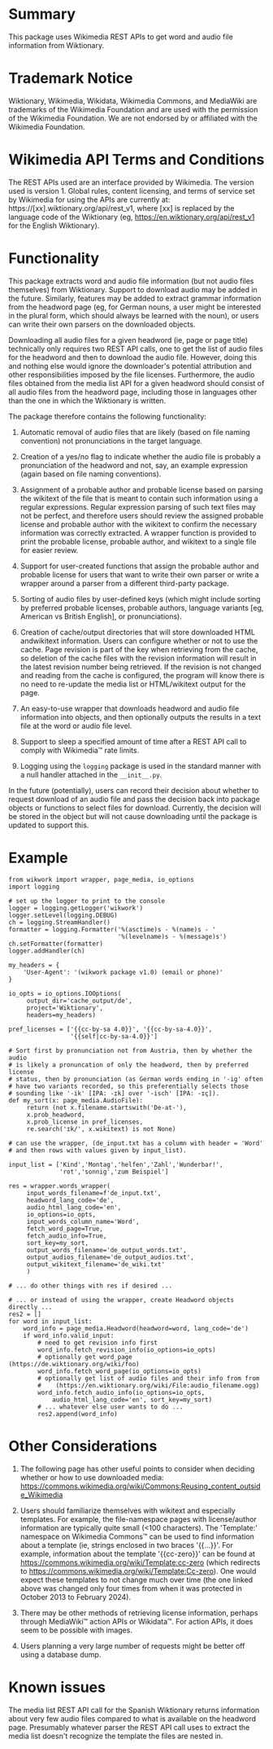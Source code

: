# Summary
This package uses Wikimedia REST APIs to get word and audio file
information from Wiktionary.

# Trademark Notice
Wiktionary, Wikimedia, Wikidata, Wikimedia Commons, and MediaWiki are
trademarks of the Wikimedia Foundation and are used with the permission of
the Wikimedia Foundation. We are not endorsed by or affiliated with the
Wikimedia Foundation.

# Wikimedia API Terms and Conditions
The REST APIs used are an interface provided by Wikimedia. The version
used is version 1. Global rules, content licensing, and terms of service set
by Wikimedia for using the APIs are currently at:
   https://[xx].wiktionary.org/api/rest_v1, where
[xx] is replaced by the language code of the Wiktionary (eg,
   https://en.wiktionary.org/api/rest_v1 for the English Wiktionary).

# Functionality
This package extracts word and audio file information (but not audio files
themselves) from Wiktionary. Support to download audio may be added in the
future. Similarly, features may be added to extract grammar information
from the headword page (eg, for German nouns, a user might be interested
in the plural form, which should always be learned with the noun), or users
can write their own parsers on the downloaded objects.

Downloading all audio files for a given headword (ie, page or page title)
technically only requires two REST API calls, one to get the list of audio
files for the headword and then to download the audio file. However, doing
this and nothing else would ignore the downloader's potential attribution
and other responsibilities imposed by the file licenses. Furthermore, the
audio files obtained from the media list API for a given headword should
consist of all audio files from the headword page, including those in
languages other than the one in which the Wiktionary is written.

The package therefore contains the following functionality:

1. Automatic removal of audio files that are likely (based on file naming
convention) not pronunciations in the target language.

2. Creation of a yes/no flag to indicate whether the audio file is
probably a pronunciation of the headword and not, say, an example
expression (again based on file naming conventions).

3. Assignment of a probable author and probable license based on parsing
the wikitext of the file that is meant to contain such information using a
regular expressions. Regular expression parsing of such text files may not
be perfect, and therefore users should review the assigned probable
license and probable author with the wikitext to confirm the necessary
information was correctly extracted. A wrapper function is provided to
print the probable license, probable author, and wikitext to a single
file for easier review.

4. Support for user-created functions that assign the probable author and
probable license for users that want to write their own parser or write
a wrapper around a parser from a different third-party package.

5. Sorting of audio files by user-defined keys (which might include sorting
by preferred probable licenses, probable authors, language variants [eg,
American vs British English], or pronunciations).

6. Creation of cache/output directories that will store downloaded HTML andwikitext information. Users can configure whether or not to use the cache.
Page revision is part of the key when retrieving from the cache, so
deletion of the cache files with the revision information will result in
the latest revision number being retrieved. If the revision is not changed
and reading from the cache is configured, the program will know there is
no need to re-update the media list or HTML/wikitext output for the page.

7. An easy-to-use wrapper that downloads headword and audio file
information into objects, and then optionally outputs the results in a
text file at the word or audio file level.

8. Support to sleep a specified amount of time after a REST API call to
comply with Wikimedia™ rate limits.

9. Logging using the `logging` package is used in the standard manner
with a null handler attached in the `__init__.py`.

In the future (potentially), users can record their decision about
whether to request download of an audio file and pass the decision back
into package objects or functions to select files for download. Currently,
the decision will be stored in the object but will not cause downloading
until the package is updated to support this.

# Example
```
from wikwork import wrapper, page_media, io_options
import logging

# set up the logger to print to the console
logger = logging.getLogger('wikwork')
logger.setLevel(logging.DEBUG)
ch = logging.StreamHandler()
formatter = logging.Formatter('%(asctime)s - %(name)s - '
                              '%(levelname)s - %(message)s')
ch.setFormatter(formatter)
logger.addHandler(ch)

my_headers = {
    'User-Agent': '(wikwork package v1.0) (email or phone)'
}

io_opts = io_options.IOOptions(
     output_dir='cache_output/de',
     project='Wiktionary',
     headers=my_headers)

pref_licenses = ['{{cc-by-sa 4.0}}', '{{cc-by-sa-4.0}}',
                 '{{self|cc-by-sa-4.0}}']

# Sort first by pronunciation not from Austria, then by whether the audio
# is likely a pronuncation of only the headword, then by preferred license
# status, then by pronunciation (as German words ending in '-ig' often
# have two variants recorded, so this preferentially selects those
# sounding like '-ik' [IPA: -ɪk] over '-isch' [IPA: -ɪç]).
def my_sort(x: page_media.AudioFile):
     return (not x.filename.startswith('De-at-'),
     x.prob_headword,
     x.prob_license in pref_licenses,
     re.search('ɪk/', x.wikitext) is not None)

# can use the wrapper, (de_input.txt has a column with header = 'Word'
# and then rows with values given by input_list).

input_list = ['Kind','Montag','helfen','Zahl','Wunderbar!',
              'rot','sonnig','zum Beispiel']

res = wrapper.words_wrapper(
     input_words_filename=f'de_input.txt',
     headword_lang_code='de',
     audio_html_lang_code='en',
     io_options=io_opts,
     input_words_column_name='Word',
     fetch_word_page=True,
     fetch_audio_info=True,
     sort_key=my_sort,
     output_words_filename='de_output_words.txt',
     output_audios_filename='de_output_audios.txt',
     output_wikitext_filename='de_wiki.txt'
     )

# ... do other things with res if desired ...

# ... or instead of using the wrapper, create Headword objects directly ...
res2 = []
for word in input_list:
    word_info = page_media.Headword(headword=word, lang_code='de')
    if word_info.valid_input:
        # need to get revision info first
        word_info.fetch_revision_info(io_options=io_opts)
        # optionally get word_page (https://de.wiktionary.org/wiki/foo)
        word_info.fetch_word_page(io_options=io_opts)
        # optionally get list of audio files and their info from from
        #    (https://en.wiktionary.org/wiki/File:audio_filename.ogg)
        word_info.fetch_audio_info(io_options=io_opts,
            audio_html_lang_code='en', sort_key=my_sort)
        # ... whatever else user wants to do ...
        res2.append(word_info)
```
# Other Considerations
1. The following page has other useful points to consider when deciding
whether or how to use downloaded media:
    https://commons.wikimedia.org/wiki/Commons:Reusing_content_outside_Wikimedia

2. Users should familiarize themselves with wikitext and especially
templates.  For example, the file-namespace pages with license/author
information are typically quite small (<100 characters). The 'Template:'
namespace on Wikimedia Commons™ can be used to find information about a
template (ie, strings enclosed in two braces '{{...}}'. For example, information
about the template '{{cc-zero}}' can be found at
    https://commons.wikimedia.org/wiki/Template:cc-zero (which redirects to
    https://commons.wikimedia.org/wiki/Template:Cc-zero).
One would expect these templates to not change much over time (the one
linked above was changed only four times from when it was protected in
October 2013 to February 2024).

3. There may be other methods of retrieving license information, perhaps
through MediaWiki™ action APIs or Wikidata™. For action APIs, it does seem
to be possible with images.

4. Users planning a very large number of requests might be better off using
a database dump.

# Known issues
The media list REST API call for the Spanish Wiktionary returns information
about very few audio files compared to what is available on the headword
page.  Presumably whatever parser the REST API call uses to extract the
media list doesn't recognize the template the files are nested in.
